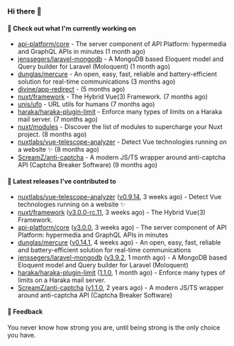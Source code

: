 ### Hi there 👋

#### 👷 Check out what I'm currently working on

- [api-platform/core](https://github.com/api-platform/core) - The server component of API Platform: hypermedia and GraphQL APIs in minutes (1 month ago)
- [jenssegers/laravel-mongodb](https://github.com/jenssegers/laravel-mongodb) - A MongoDB based Eloquent model and Query builder for Laravel (Moloquent) (1 month ago)
- [dunglas/mercure](https://github.com/dunglas/mercure) - An open, easy, fast, reliable and battery-efficient solution for real-time communications (3 months ago)
- [divine/app-redirect](https://github.com/divine/app-redirect) -  (5 months ago)
- [nuxt/framework](https://github.com/nuxt/framework) - The Hybrid Vue(3) Framework. (7 months ago)
- [unjs/ufo](https://github.com/unjs/ufo) - URL utils for humans (7 months ago)
- [haraka/haraka-plugin-limit](https://github.com/haraka/haraka-plugin-limit) - Enforce many types of limits on a Haraka mail server. (7 months ago)
- [nuxt/modules](https://github.com/nuxt/modules) - Discover the list of modules to supercharge your Nuxt project. (8 months ago)
- [nuxtlabs/vue-telescope-analyzer](https://github.com/nuxtlabs/vue-telescope-analyzer) - Detect Vue technologies running on a website ✨ (8 months ago)
- [ScreamZ/anti-captcha](https://github.com/ScreamZ/anti-captcha) - A modern JS/TS wrapper around anti-captcha API (Captcha Breaker Software) (9 months ago)

#### 🔭 Latest releases I've contributed to

- [nuxtlabs/vue-telescope-analyzer](https://github.com/nuxtlabs/vue-telescope-analyzer) ([v0.9.14](https://github.com/nuxtlabs/vue-telescope-analyzer/releases/tag/v0.9.14), 3 weeks ago) - Detect Vue technologies running on a website ✨
- [nuxt/framework](https://github.com/nuxt/framework) ([v3.0.0-rc.11](https://github.com/nuxt/framework/releases/tag/v3.0.0-rc.11), 3 weeks ago) - The Hybrid Vue(3) Framework.
- [api-platform/core](https://github.com/api-platform/core) ([v3.0.0](https://github.com/api-platform/core/releases/tag/v3.0.0), 3 weeks ago) - The server component of API Platform: hypermedia and GraphQL APIs in minutes
- [dunglas/mercure](https://github.com/dunglas/mercure) ([v0.14.1](https://github.com/dunglas/mercure/releases/tag/v0.14.1), 4 weeks ago) - An open, easy, fast, reliable and battery-efficient solution for real-time communications
- [jenssegers/laravel-mongodb](https://github.com/jenssegers/laravel-mongodb) ([v3.9.2](https://github.com/jenssegers/laravel-mongodb/releases/tag/v3.9.2), 1 month ago) - A MongoDB based Eloquent model and Query builder for Laravel (Moloquent)
- [haraka/haraka-plugin-limit](https://github.com/haraka/haraka-plugin-limit) ([1.1.0](https://github.com/haraka/haraka-plugin-limit/releases/tag/1.1.0), 1 month ago) - Enforce many types of limits on a Haraka mail server.
- [ScreamZ/anti-captcha](https://github.com/ScreamZ/anti-captcha) ([v1.1.0](https://github.com/ScreamZ/anti-captcha/releases/tag/v1.1.0), 2 years ago) - A modern JS/TS wrapper around anti-captcha API (Captcha Breaker Software)

#### 💬 Feedback
You never know how strong you are, until being strong is the only choice you have.
